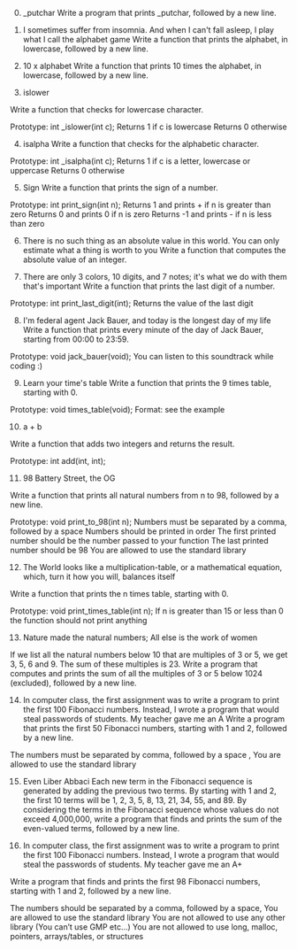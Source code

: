 0. _putchar
Write a program that prints _putchar, followed by a new line.

1. I sometimes suffer from insomnia. And when I can't fall asleep, I play what I call the alphabet game
Write a function that prints the alphabet, in lowercase, followed by a new line.

2. 10 x alphabet
Write a function that prints 10 times the alphabet, in lowercase, followed by a new line.

3. islower

Write a function that checks for lowercase character.

Prototype: int _islower(int c);
Returns 1 if c is lowercase
Returns 0 otherwise

4. isalpha
Write a function that checks for the alphabetic character.

Prototype: int _isalpha(int c);
Returns 1 if c is a letter, lowercase or uppercase
Returns 0 otherwise

5. Sign
Write a function that prints the sign of a number.

Prototype: int print_sign(int n);
Returns 1 and prints + if n is greater than zero
Returns 0 and prints 0 if n is zero
Returns -1 and prints - if n is less than zero

6. There is no such thing as an absolute value in this world. You can only estimate what a thing is worth to you
Write a function that computes the absolute value of an integer.

7. There are only 3 colors, 10 digits, and 7 notes; it's what we do with them that's important
Write a function that prints the last digit of a number.

Prototype: int print_last_digit(int);
Returns the value of the last digit

8. I'm federal agent Jack Bauer, and today is the longest day of my life
Write a function that prints every minute of the day of Jack Bauer, starting from 00:00 to 23:59.

Prototype: void jack_bauer(void);
You can listen to this soundtrack while coding :)

9. Learn your time's table
Write a function that prints the 9 times table, starting with 0.

Prototype: void times_table(void);
Format: see the example

10. a + b

Write a function that adds two integers and returns the result.

Prototype: int add(int, int);

11. 98 Battery Street, the OG

Write a function that prints all natural numbers from n to 98, followed by a new line.

Prototype: void print_to_98(int n);
Numbers must be separated by a comma, followed by a space
Numbers should be printed in order
The first printed number should be the number passed to your function
The last printed number should be 98
You are allowed to use the standard library

12. The World looks like a multiplication-table, or a mathematical equation, which, turn it how you will, balances itself

Write a function that prints the n times table, starting with 0.

Prototype: void print_times_table(int n);
If n is greater than 15 or less than 0 the function should not print anything

13. Nature made the natural numbers; All else is the work of women

If we list all the natural numbers below 10 that are multiples of 3 or 5, we get 3, 5, 6 and 9. The sum of these multiples is 23. Write a program that computes and prints the sum of all the multiples of 3 or 5 below 1024 (excluded), followed by a new line.

14. In computer class, the first assignment was to write a program to print the first 100 Fibonacci numbers. Instead, I wrote a program that would steal passwords of students. My teacher gave me an A
Write a program that prints the first 50 Fibonacci numbers, starting with 1 and 2, followed by a new line.

The numbers must be separated by comma, followed by a space , 
You are allowed to use the standard library


15. Even Liber Abbaci
Each new term in the Fibonacci sequence is generated by adding the previous two terms. By starting with 1 and 2, the first 10 terms will be 1, 2, 3, 5, 8, 13, 21, 34, 55, and 89. By considering the terms in the Fibonacci sequence whose values do not exceed 4,000,000, write a program that finds and prints the sum of the even-valued terms, followed by a new line.

16. In computer class, the first assignment was to write a program to print the first 100 Fibonacci numbers. Instead, I wrote a program that would steal the passwords of students. My teacher gave me an A+

Write a program that finds and prints the first 98 Fibonacci numbers, starting with 1 and 2, followed by a new line.

The numbers should be separated by a comma, followed by a space,
You are allowed to use the standard library
You are not allowed to use any other library (You can’t use GMP etc…)
You are not allowed to use long, malloc, pointers, arrays/tables, or structures

